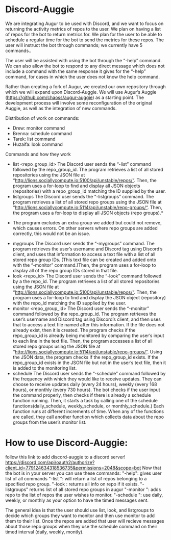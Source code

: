 # Discord-Auggie
We are integrating Augur to be used with Discord, and we want to focus on returning the activity metrics of repos to the user. We plan on having a list of repos for the bot to return metrics for. We plan for the user to be able to schedule a regular time for the bot to send the metrics for these repos. The user will instruct the bot through commands; we currently have 5 commands..   

The user will be assisted with using the bot through the “-help” command. We can also allow the bot to respond to any direct message which does not include a command with the same response it gives for the “-help” command, for cases in which the user does not know the help command.

Rather than creating a fork of Augur, we created our own repository through which we will expand upon Discord-Auggie. We will use Augur’s Auggie (https://github.com/chaoss/augur-auggie) as a starting point. The development process will involve some reconfiguration of the original Auggie, as well as the integration of new commands. 


Distribution of work on commands:
- Drew: monitor command
- Brenna: schedule command
- Tarek: list command
- Huzaifa: look command

Commands and how they work
- list <repo_group_id>
    The Discord user sends the “-list” command followed by the repo_group_id. The program retrieves a list of all stored repositories using the JSON file at “http://lions.sociallycompute.io:5100/api/unstable/repos/“. Then, the program uses a for-loop to find and display all JSON objects (repositories) with a repo_group_id matching the ID supplied by the user. 
- listgroups
    The Discord user sends the “-listgroups” command. The program retrieves a list of all stored repo groups using the JSON file at “http://lions.sociallycompute.io:5114/api/unstable/repo-groups/“. Then, the program uses a for-loop to display all JSON objects (repo groups).*
* The program excludes an extra group we added but could not remove, which causes errors. On other servers where repo groups are added correctly, this would not be an issue.
- mygroups
    The Discord user sends the “-mygroups” command. The program retrieves the user’s username and Discord tag using Discord’s client, and uses that information to access a text file with a list of all stored repo group IDs.  (This text file can be created and added onto with the “-monitor” command.)Then, the program uses a for-loop to display all of the repo group IDs stored in that file. 
- look <repo_id>
    The Discord user sends the “-look” command followed by a the repo_id. The program retrieves a list of all stored repositories using the JSON file at “http://lions.sociallycompute.io:5100/api/unstable/repos/“. Then, the program uses a for-loop to find and display the JSON object (repository) with the repo_id matching the ID supplied by the user. 
- monitor <repo_group_id>
    The Discord user sends the “-monitor” command followed by the repo_group_id. The program retrieves the user’s username and Discord tag using Discord’s client, and then uses that to access a text file named after this information. If the file does not already exist, then it is created. The program checks if the repo_group_id is already being monitored by comparing the user’s input to each line in the text file. Then, the program accesses a list of all stored repo groups using the JSON file at “http://lions.sociallycompute.io:5114/api/unstable/repo-groups/”. Using the JSON data, the program checks if the repo_group_id exists. If the repo_group_id exists in the JSON file but not in the user’s text file, then it is added to the monitoring list.
- schedule <frequency>
    The Discord user sends the “-schedule” command followed by the frequency with which they would like to receive updates. They can choose to receive updates daily (every 24 hours), weekly (every 168 hours), or monthly (every 730 hours).  The bot checks if the user input the command properly, then checks if there is already a schedule function running. Then, it starts a task by calling one of the schedule functions(daily_schedule, weekly_schedule, or monthly_schedule.) Each function runs at different increments of time. When any of the functions are called, they call another function which collects data about the repo groups from the user’s monitor list.

# How to use Discord-Auggie: 
follow this link to add discord-auggie to a discord server!
https://discord.com/api/oauth2/authorize?client_id=779124634318536735&permissions=2048&scope=bot
Now that the bot is in your server you can use these commands: 
"-help": gives user list of all commands
"-list <repo group ID>": will return a list of repos belonging to a specified repo group.
"-look <repo ID>: returns all info on repo if it exists.
"-listgroups" returns list of all stored repo groups in augur
"-monitor <repo group ID>": adds repo to the list of repos the user wishes to monitor.
"-schedule <frequency>": use daily, weekly, or monthly as your option to have the timed messages sent. 

The general idea is that the user should use list, look, and listgroups to decide which groups they want to monitor and then use monitor to add them to their list. Once the repos are added that user will recieve messages about those repo groups when they use the schedule command on their timed interval (daily, weekly, montly). 
